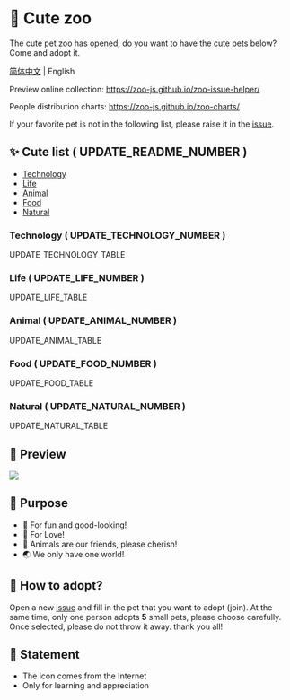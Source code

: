 # 🌈 Cute zoo

The cute pet zoo has opened, do you want to have the cute pets below? Come and adopt it.

[简体中文](./README.md) | English

Preview online collection: https://zoo-js.github.io/zoo-issue-helper/

People distribution charts: https://zoo-js.github.io/zoo-charts/

If your favorite pet is not in the following list, please raise it in the [issue][issue-new].

## ✨ Cute list ( UPDATE_README_NUMBER )

- [Technology](#Technology)
- [Life](#Life)
- [Animal](#Animal)
- [Food](#Food)
- [Natural](#Natural)

<!-- START -->

### Technology ( UPDATE_TECHNOLOGY_NUMBER )

UPDATE_TECHNOLOGY_TABLE

### Life ( UPDATE_LIFE_NUMBER )

UPDATE_LIFE_TABLE

### Animal ( UPDATE_ANIMAL_NUMBER )

UPDATE_ANIMAL_TABLE

### Food ( UPDATE_FOOD_NUMBER )

UPDATE_FOOD_TABLE

### Natural ( UPDATE_NATURAL_NUMBER )

UPDATE_NATURAL_TABLE

<!-- Created by update-readme.js. -->
<!-- END -->

## 🌟 Preview

![](https://github.com/zoo-js/zoo/blob/main/assets/pets.png?raw=true)

## 💖 Purpose

- 🎁 For fun and good-looking!
- 💖 For Love!
- 🙂 Animals are our friends, please cherish!
- 🌏 We only have one world!

## 💄 How to adopt?

Open a new [issue][issue-new] and fill in the pet that you want to adopt (join). At the same time, only one person adopts **5** small pets, please choose carefully. Once selected, please do not throw it away. thank you all!

[issue-new]:https://github.com/zoo-js/zoo/issues/new/choose

## 🎁 Statement

- The icon comes from the Internet
- Only for learning and appreciation
